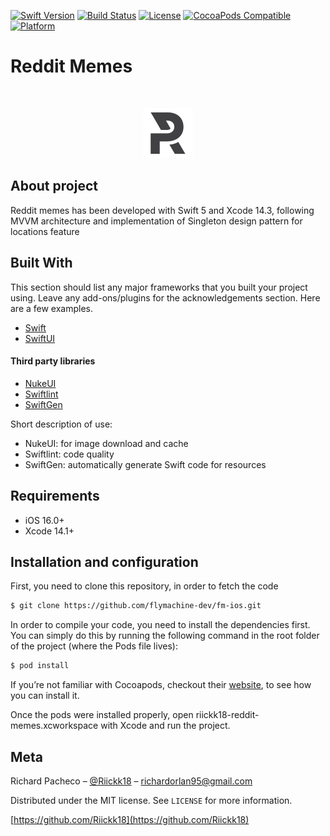
[![Swift Version][swift-image]][swift-url]
[![Build Status][travis-image]][travis-url]
[![License][license-image]][license-url]
[![CocoaPods Compatible](https://img.shields.io/cocoapods/v/EZSwiftExtensions.svg)](https://img.shields.io/cocoapods/v/LFAlertController.svg)  
[![Platform](https://img.shields.io/cocoapods/p/LFAlertController.svg?style=flat)](http://cocoapods.org/pods/LFAlertController)

# Reddit Memes
<!-- PROJECT LOGO -->
<br />
<p align="center">
  <a href="https://github.com/othneildrew/Best-README-Template">
    <img src="images/logo.png" alt="Logo" width="80" height="80">
  </a>
</p>

## About project

Reddit memes has been developed with Swift 5 and Xcode 14.3, following MVVM architecture and implementation of Singleton design pattern for locations feature

## Built With
This section should list any major frameworks that you built your project using. Leave any add-ons/plugins for the acknowledgements section. Here are a few examples.
* [Swift](https://www.swift.org/)
* [SwiftUI](https://developer.apple.com/xcode/swiftui/)

#### Third party libraries
* [NukeUI](https://github.com/kean/NukeUI)
* [Swiftlint](https://github.com/realm/SwiftLint)
* [SwiftGen](https://github.com/SwiftGen/SwiftGen)

Short description of use:

- NukeUI: for image download and cache
- Swiftlint: code quality
- SwiftGen: automatically generate Swift code for resources

## Requirements

- iOS 16.0+
- Xcode 14.1+

## Installation and configuration
First, you need to clone this repository, in order to fetch the code
```sh
$ git clone https://github.com/flymachine-dev/fm-ios.git
```
In order to compile your code, you need to install the dependencies first. You can simply do this by running the following command in the root folder of the project (where the Pods file lives):
```sh
$ pod install
```
If you’re not familiar with Cocoapods, checkout their [website](https://cocoapods.org/), to see how you can install it.

Once the pods were installed properly, open riickk18-reddit-memes.xcworkspace with Xcode and run the project.


## Meta

Richard Pacheco – [@Riickk18](https://twitter.com/Riickk18) – richardorlan95@gmail.com

Distributed under the MIT license. See ``LICENSE`` for more information.

[https://github.com/Riickk18](https://github.com/Riickk18)

[swift-image]:https://img.shields.io/badge/swift-3.0-orange.svg
[swift-url]: https://swift.org/
[license-image]: https://img.shields.io/badge/License-MIT-blue.svg
[license-url]: LICENSE
[travis-image]: https://img.shields.io/travis/dbader/node-datadog-metrics/master.svg?style=flat-square
[travis-url]: https://app.bitrise.io/app/523c4031-40f9-4148-8dce-69fb1a69c631
[codebeat-image]: https://codebeat.co/badges/c19b47ea-2f9d-45df-8458-b2d952fe9dad
[codebeat-url]: https://codebeat.co/projects/github-com-vsouza-awesomeios-com
